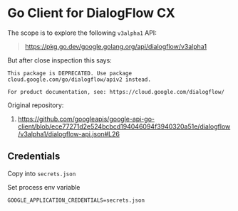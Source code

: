 # Go Client for DialogFlow CX

The scope is to explore the following `v3alpha1` API:
> https://pkg.go.dev/google.golang.org/api/dialogflow/v3alpha1

But after close inspection this says:

```
This package is DEPRECATED. Use package cloud.google.com/go/dialogflow/apiv2 instead.

For product documentation, see: https://cloud.google.com/dialogflow/
```

Original repository:

1. https://github.com/googleapis/google-api-go-client/blob/ece77271d2e524bcbcd194046094f3940320a51e/dialogflow/v3alpha1/dialogflow-api.json#L26

## Credentials

Copy into `secrets.json`

Set process env variable
```
GOOGLE_APPLICATION_CREDENTIALS=secrets.json
```